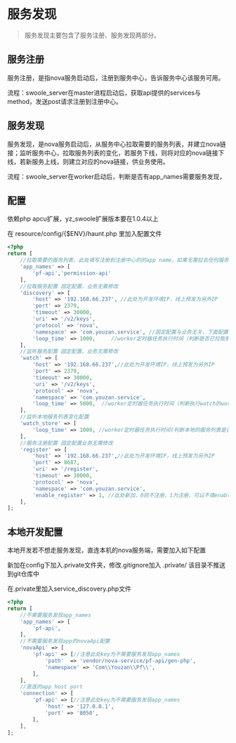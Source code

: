 # 服务发现
> 服务发现主要包含了服务注册、服务发现两部分。

## 服务注册
服务注册，是指nova服务启动后，注册到服务中心，告诉服务中心该服务可用。

流程：swoole_server在master进程启动后，获取api提供的services与method，发送post请求注册到注册中心。

 
## 服务发现
服务发现，是nova服务启动后，从服务中心拉取需要的服务列表，并建立nova链接；监听服务中心，拉取服务列表的变化，若服务下线，则将对应的nova链接下线，若新服务上线，则建立对应的nova链接，供业务使用。

流程：swoole_server在worker启动后，判断是否有app_names需要服务发现，



## 配置
依赖php apcu扩展，yz_swoole扩展版本要在1.0.4以上

在 resource/config/{$ENV}/haunt.php 里加入配置文件 
```php
<?php
return [
    //拉取需要的服务列表，此处填写注册到注册中心的的app name，如果无需拉去任何服务，app_names为空array即可
    'app_names' => [
        'pf-api','permission-api'
    ],
    //拉取服务配置 固定配置，业务无需修改
    'discovery' => [
        'host' => '192.168.66.237', //此处为开发环境IP，线上预发为另外IP
        'port' => 2379,
        'timeout' => 30000,
        'uri' => '/v2/keys',
        'protocol' => 'nova',
        'namespace' => 'com.youzan.service', //固定配置与业务无关，下面配置同理
        'loop_time' => 1000,     //worker定时器任务执行时间（判断是否已拉取到服务）
    ],
    //监听服务配置 固定配置，业务无需修改
    'watch' => [
        'host' => '192.168.66.237',//此处为开发环境IP，线上预发为另外IP
        'port' => 2379,
        'timeout' => 30000,
        'uri' => '/v2/keys',
        'protocol' => 'nova',
        'namespace' => 'com.youzan.service',
        'loop_time' => 5000,  //worker定时器任务执行时间（判断执行watch的worker是否live）
    ],
    //监听本地服务列表变化配置
    'watch_store' => [
        'loop_time' => 1000, //worker定时器任务执行时间(判断本地的服务列表是否变化)
    ],
    //服务注册配置 固定配置业务无需修改
    'register' => [
        'host' => '192.168.66.237',//此处为开发环境IP，线上预发为另外IP
        'port' => 8687,
        'uri' => '/register',
        'timeout' => 30000,
        'protocol' => 'nova',
        'namespace' => 'com.youzan.service',
        'enable_register' => 1, //此处新加，0则不注册，1为注册，可以不填enable_register这个key，框架会默认注册
    ],
];
```

## 本地开发配置
本地开发若不想走服务发现，直连本机的nova服务端，需要加入如下配置

新加在config下加入.private文件夹，修改.gitignore加入 .private/ 该目录不推送到git仓库中

在.private里加入service_discovery.php文件


```php
<?php
return [
    //不需要服务发现app_names
    'app_names' => [
        'pf-api',
    ],
    //不需要服务发现app的novaApi配置
    'novaApi' => [
        'pf-api' => [//注意此处key为不需要服务发现app_names
            'path'  => 'vendor/nova-service/pf-api/gen-php',
            'namespace' => 'Com\\Youzan\\Pf\\',
        ],
    ],
    //直连的app host port
    'connection' => [
        'pf-api' => [//注意此处key为不需要服务发现app_names
            'host' => '127.0.0.1',
            'port' => '8050',
        ],
    ],
];
```



